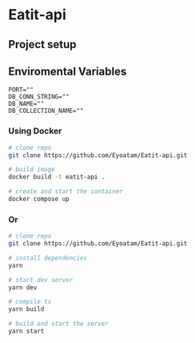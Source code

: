 # Eatit-api

## Project setup

## Enviromental Variables

```
PORT=""
DB_CONN_STRING=""
DB_NAME=""
DB_COLLECTION_NAME=""
```


### Using Docker

```bash
# clone repo
git clone https://github.com/Eyoatam/Eatit-api.git

# build image
docker build -t eatit-api .

# create and start the container
docker compose up
```

### Or

```bash
# clone repo
git clone https://github.com/Eyoatam/Eatit-api.git

# install dependencies
yarn

# start dev server
yarn dev

# compile ts 
yarn build 

# build and start the server
yarn start

```